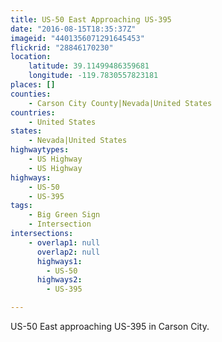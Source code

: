 ```yaml
---
title: US-50 East Approaching US-395
date: "2016-08-15T18:35:37Z"
imageid: "4401356071291645453"
flickrid: "28846170230"
location:
    latitude: 39.11499486359681
    longitude: -119.7830557823181
places: []
counties:
    - Carson City County|Nevada|United States
countries:
    - United States
states:
    - Nevada|United States
highwaytypes:
    - US Highway
    - US Highway
highways:
    - US-50
    - US-395
tags:
    - Big Green Sign
    - Intersection
intersections:
    - overlap1: null
      overlap2: null
      highways1:
        - US-50
      highways2:
        - US-395

---
```

US-50 East approaching US-395 in Carson City.